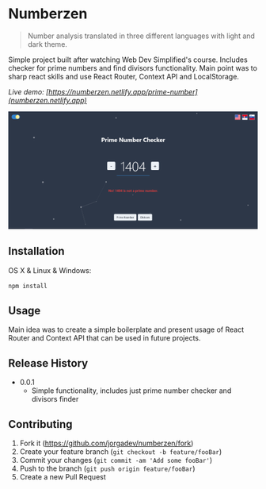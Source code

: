 # Numberzen

> Number analysis translated in three different languages with light and dark theme.

Simple project built after watching Web Dev Simplified's course. Includes checker for prime numbers and find divisors functionality. Main point was to sharp react skills and use React Router, Context API and LocalStorage.

_Live demo: [https://numberzen.netlify.app/prime-number](numberzen.netlify.app)_

![](header.png)

## Installation

OS X & Linux & Windows:

```sh
npm install
```

## Usage

Main idea was to create a simple boilerplate and present usage of React Router and Context API that can be used in future projects.

## Release History

- 0.0.1
  - Simple functionality, includes just prime number checker and divisors finder

## Contributing

1. Fork it (<https://github.com/jorgadev/numberzen/fork>)
2. Create your feature branch (`git checkout -b feature/fooBar`)
3. Commit your changes (`git commit -am 'Add some fooBar'`)
4. Push to the branch (`git push origin feature/fooBar`)
5. Create a new Pull Request
